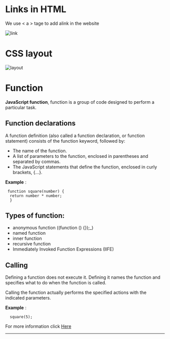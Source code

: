 # Links in HTML 
We use < a > tage to add alink in the website 

![link](https://www.computerhope.com/jargon/h/html-tag.gif ) 

# CSS layout 

![layout](https://images.thoughtbot.com/cp-design-for-the-web/HLyRTWdhTsaa2JtqtzHK_layout-html5.png)

# Function 
**JavaScript function**, function is a group of code designed to perform a particular task.

## Function declarations

A function definition (also called a function declaration, or function statement) consists of the function keyword, followed by:

- The name of the function.
- A list of parameters to the function, enclosed in parentheses and separated by commas.
- The JavaScript statements that define the function, enclosed in curly brackets, {...}.

**Example** :

     function square(number) {
      return number * number;
      }


## Types of function:
- anonymous function ((function () {});_)
- named function 
- inner function 
- recursive function
- Immediately Invoked Function Expressions (IIFE) 



## Calling 

Defining a function does not execute it. Defining it names the function and specifies what to do when the function is called.

Calling the function actually performs the specified actions with the indicated parameters.

**Example** :

      square(5);

For more information click [Here](https://developer.mozilla.org/en-US/docs/Web/JavaScript/Guide/Functions)
*********